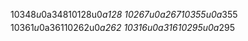 1‌$0‌$3‌$4‌$8‌$u‌$0‌$_‌$a‌$3‌$4‌$8
1‌$0‌$1‌$2‌$8‌$u‌$0‌$_‌$a‌$1‌$2‌$8
1‌$0‌$2‌$6‌$7‌$u‌$0‌$_‌$a‌$2‌$6‌$7
1‌$0‌$3‌$5‌$5‌$u‌$0‌$_‌$a‌$3‌$5‌$5
1‌$0‌$3‌$6‌$1‌$u‌$0‌$_‌$a‌$3‌$6‌$1
1‌$0‌$2‌$6‌$2‌$u‌$0‌$_‌$a‌$2‌$6‌$2
1‌$0‌$3‌$1‌$6‌$u‌$0‌$_‌$a‌$3‌$1‌$6
1‌$0‌$2‌$9‌$5‌$u‌$0‌$_‌$a‌$2‌$9‌$5
